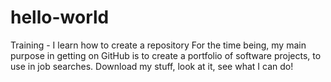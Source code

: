 # hello-world
Training - I learn how to create a repository
For the time being, my main purpose in getting on GitHub is to create a portfolio of software projects, to use in job searches. Download my stuff, look at it, see what I can do!
